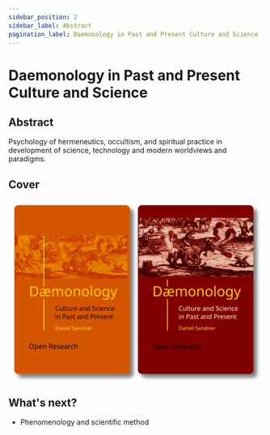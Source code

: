 ```yaml
---
sidebar_position: 2
sidebar_label: Abstract
pagination_label: Daemonology in Past and Present Culture and Science
---
```


# Daemonology in Past and Present Culture and Science
## Abstract

Psychology of hermeneutics, occultism, and spiritual practice in development of science, technology and modern worldviews and paradigms.

## Cover

![image](./images/book-daemonology-2.svg)

## What's next?

- Phenomenology and scientific method
